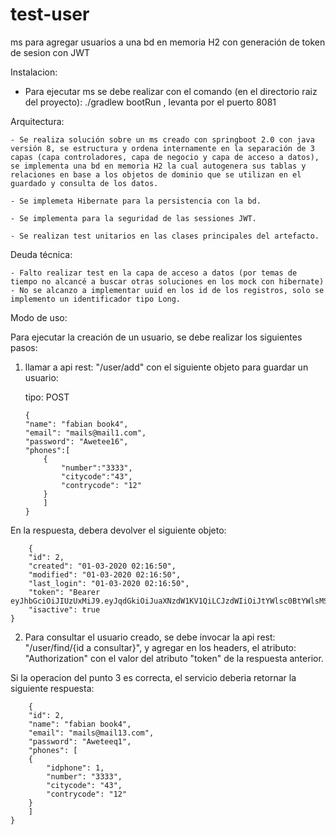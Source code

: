 # test-user
ms para agregar usuarios a una bd en memoria H2 con generación de token de sesion con JWT

Instalacion:

- Para ejecutar ms se debe realizar con el comando (en el directorio raiz del proyecto): ./gradlew bootRun , levanta por el puerto 8081


Arquitectura:

    - Se realiza solución sobre un ms creado con springboot 2.0 con java versión 8, se estructura y ordena internamente en la separación de 3 capas (capa controladores, capa de negocio y capa de acceso a datos), se implementa una bd en memoria H2 la cual autogenera sus tablas y relaciones en base a los objetos de dominio que se utilizan en el guardado y consulta de los datos.

    - Se implemeta Hibernate para la persistencia con la bd.

    - Se implementa para la seguridad de las sessiones JWT.

    - Se realizan test unitarios en las clases principales del artefacto.

Deuda técnica:

    - Falto realizar test en la capa de acceso a datos (por temas de tiempo no alcancé a buscar otras soluciones en los mock con hibernate)
    - No se alcanzo a implementar uuid en los id de los registros, solo se implemento un identificador tipo Long.

Modo de uso:

Para ejecutar la creación de un usuario, se debe realizar los siguientes pasos:

 1) llamar a api rest: "/user/add" con el siguiente objeto para guardar un usuario:
    
    tipo: POST
    
	    {
		"name": "fabian book4",
		"email": "mails@mail1.com",
		"password": "Awetee16",
		"phones":[
			{
				"number":"3333",
				"citycode":"43",
				"contrycode": "12"
			}
			]
	    }
    
  En la respuesta, debera devolver el siguiente objeto:
 
    
	    {
	    "id": 2,
	    "created": "01-03-2020 02:16:50",
	    "modified": "01-03-2020 02:16:50",
	    "last_login": "01-03-2020 02:16:50",
	    "token": "Bearer       eyJhbGciOiJIUzUxMiJ9.eyJqdGkiOiJuaXNzdW1KV1QiLCJzdWIiOiJtYWlsc0BtYWlsMS5jb20iLCJhdXRob3JpdGllcyI6WyJST0xFX1VTRVIiXSwiaWF0IjoxNTgzMDM5ODEwLCJleHAiOjE1ODMwNDA0MTB9.xvpuqCSllzywz6Y7LUROuIK5mwAYtmbu_daBAFoXv7M3bdHgfnlUIho61p1DiiRcEsSKUjXtrBRx5VLPxWKrYQ",
	    "isactive": true
	}


 2) Para consultar el usuario creado, se debe invocar la api rest: "/user/find/{id a consultar}", y agregar en los headers, el atributo: "Authorization" con el valor del atributo "token" de la respuesta anterior.
 
Si la operacion del punto 3 es correcta, el servicio deberia retornar la siguiente respuesta:
 
	    {
	    "id": 2,
	    "name": "fabian book4",
	    "email": "mails@mail13.com",
	    "password": "Aweteeq1",
	    "phones": [
		{
		    "idphone": 1,
		    "number": "3333",
		    "citycode": "43",
		    "contrycode": "12"
		}
	    ]
	}
 
     
